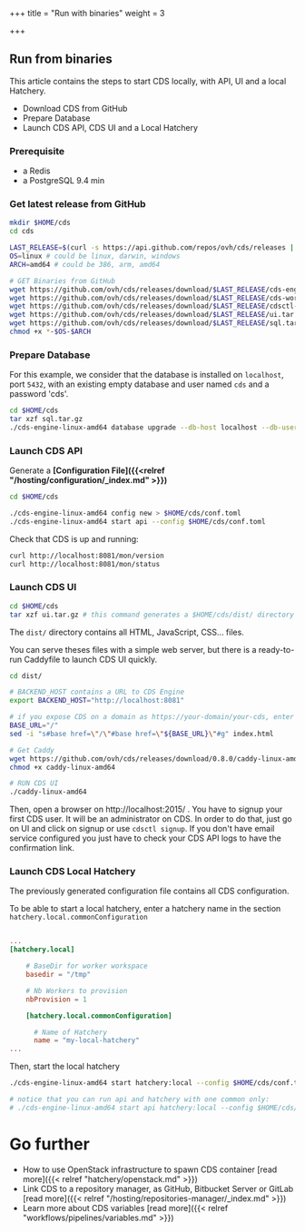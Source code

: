 +++
title = "Run with binaries"
weight = 3

+++

## Run from binaries

This article contains the steps to start CDS locally, with API, UI and a local Hatchery.

- Download CDS from GitHub
- Prepare Database
- Launch CDS API, CDS UI and a Local Hatchery

### Prerequisite

- a Redis
- a PostgreSQL 9.4 min

### Get latest release from GitHub

```bash
mkdir $HOME/cds
cd cds

LAST_RELEASE=$(curl -s https://api.github.com/repos/ovh/cds/releases | grep tag_name | head -n 1 | cut -d '"' -f 4)
OS=linux # could be linux, darwin, windows
ARCH=amd64 # could be 386, arm, amd64

# GET Binaries from GitHub
wget https://github.com/ovh/cds/releases/download/$LAST_RELEASE/cds-engine-$OS-$ARCH
wget https://github.com/ovh/cds/releases/download/$LAST_RELEASE/cds-worker-$OS-$ARCH
wget https://github.com/ovh/cds/releases/download/$LAST_RELEASE/cdsctl-$OS-$ARCH
wget https://github.com/ovh/cds/releases/download/$LAST_RELEASE/ui.tar.gz
wget https://github.com/ovh/cds/releases/download/$LAST_RELEASE/sql.tar.gz
chmod +x *-$OS-$ARCH

```

### Prepare Database

For this example, we consider that the database is installed on `localhost`,
port `5432`, with an existing empty database and user named `cds` and a password 'cds'.

```bash
cd $HOME/cds
tar xzf sql.tar.gz
./cds-engine-linux-amd64 database upgrade --db-host localhost --db-user cds --db-password cds --db-name cds --db-sslmode disable --db-port 5432 --migrate-dir sql
```

### Launch CDS API

Generate a **[Configuration File]({{<relref "/hosting/configuration/_index.md" >}})**

```bash
cd $HOME/cds

./cds-engine-linux-amd64 config new > $HOME/cds/conf.toml
./cds-engine-linux-amd64 start api --config $HOME/cds/conf.toml
```

Check that CDS is up and running:

```bash
curl http://localhost:8081/mon/version
curl http://localhost:8081/mon/status
```

### Launch CDS UI

```bash
cd $HOME/cds
tar xzf ui.tar.gz # this command generates a $HOME/cds/dist/ directory
```

The `dist/` directory contains all HTML, JavaScript, CSS... files.

You can serve theses files with a simple web server, but there is a ready-to-run Caddyfile to launch CDS UI quickly.

```bash
cd dist/

# BACKEND_HOST contains a URL to CDS Engine
export BACKEND_HOST="http://localhost:8081"

# if you expose CDS on a domain as https://your-domain/your-cds, enter "/your-cds"
BASE_URL="/"
sed -i "s#base href=\"/\"#base href=\"${BASE_URL}\"#g" index.html

# Get Caddy
wget https://github.com/ovh/cds/releases/download/0.8.0/caddy-linux-amd64
chmod +x caddy-linux-amd64

# RUN CDS UI
./caddy-linux-amd64
```

Then, open a browser on http://localhost:2015/ . You have to signup your first CDS user. It will be an administrator on CDS. In order to do that, just go on UI and click on signup or use `cdsctl signup`. If you don't have email service configured you just have to check your CDS API logs to have the confirmation link.

### Launch CDS Local Hatchery

The previously generated configuration file contains all CDS configuration.

To be able to start a local hatchery, enter a hatchery name in the section `hatchery.local.commonConfiguration`

```toml

...
[hatchery.local]

    # BaseDir for worker workspace
    basedir = "/tmp"

    # Nb Workers to provision
    nbProvision = 1

    [hatchery.local.commonConfiguration]

      # Name of Hatchery
      name = "my-local-hatchery"
...

```

Then, start the local hatchery


```bash
./cds-engine-linux-amd64 start hatchery:local --config $HOME/cds/conf.toml

# notice that you can run api and hatchery with one common only:
# ./cds-engine-linux-amd64 start api hatchery:local --config $HOME/cds/conf.toml
```

# Go further

- How to use OpenStack infrastructure to spawn CDS container [read more]({{< relref "hatchery/openstack.md" >}})
- Link CDS to a repository manager, as GitHub, Bitbucket Server or GitLab [read more]({{< relref "/hosting/repositories-manager/_index.md" >}})
- Learn more about CDS variables [read more]({{< relref "workflows/pipelines/variables.md" >}})
